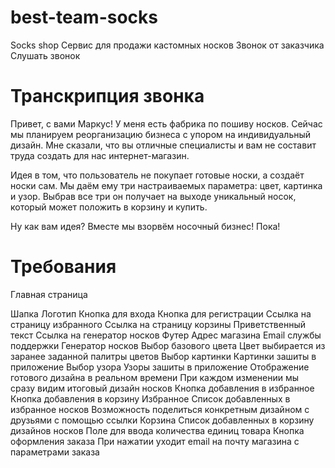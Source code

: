 # best-team-socks
Socks shop
Сервис для продажи кастомных носков
Звонок от заказчика
Слушать звонок

# Транскрипция звонка

Привет, с вами Маркус! У меня есть фабрика по пошиву носков. Сейчас мы планируем реорганизацию бизнеса с упором на индивидуальный дизайн. Мне сказали, что вы отличные специалисты и вам не составит труда создать для нас интернет-магазин.

Идея в том, что пользователь не покупает готовые носки, а создаёт носки сам. Мы даём ему три настраиваемых параметра: цвет, картинка и узор. Выбрав все три он получает на выходе уникальный носок, который может положить в корзину и купить.

Ну как вам идея? Вместе мы взорвём носочный бизнес! Пока!

# Требования

Главная страница

Шапка
Логотип
Кнопка для входа
Кнопка для регистрации
Ссылка на страницу избранного
Ссылка на страницу корзины
Приветственный текст
Ссылка на генератор носков
Футер
Адрес магазина
Email службы поддержки
Генератор носков
Выбор базового цвета
Цвет выбирается из заранее заданной палитры цветов
Выбор картинки
Картинки зашиты в приложение
Выбор узора
Узоры зашиты в приложение
Отображение готового дизайна в реальном времени
При каждом изменении мы сразу видим итоговый дизайн носков
Кнопка добавления в избранное
Кнопка добавления в корзину
Избранное
Список добавленных в избранное носков
Возможность поделиться конкретным дизайном с друзьями с помощью ссылки
Корзина
Список добавленных в корзину дизайнов носков
Поле для ввода количества единиц товара
Кнопка оформления заказа
При нажатии уходит email на почту магазина с параметрами заказа